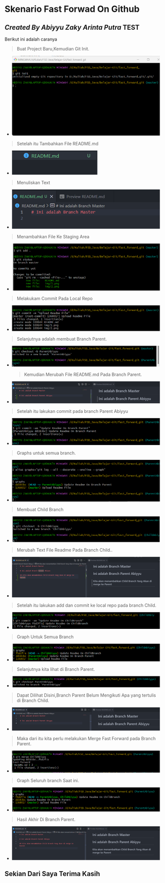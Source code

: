 # Skenario Fast Forwad On Github

## _Created By Abiyyu Zaky Arinta Putra_ TEST

Berikut ini adalah caranya

> Buat Project Baru,Kemudian Git Init.

- ![alt text](https://github.com/abiyyu12/Git_Tugas1/blob/master/img/1.png?raw=true)

> Setelah itu Tambahkan File README.md

- ![alt text](https://github.com/abiyyu12/Git_Tugas1/blob/master/img/2.png?raw=true)

> Menuliskan Text

- ![alt text](https://github.com/abiyyu12/Git_Tugas1/blob/master/img/2_copy.png?raw=true)

> Menambahkan File Ke Staging Area

- ![alt text](https://github.com/abiyyu12/Git_Tugas1/blob/master/img/3_cpy.png?raw=true)

> Melakukam Commit Pada Local Repo

- ![alt text](https://github.com/abiyyu12/Git_Tugas1/blob/master/img/4.png?raw=true)

> Selanjutnya adalah membuat Branch Parent.

- ![alt text](https://github.com/abiyyu12/Git_Tugas1/blob/master/img/5.png?raw=true)

  > Kemudian Merubah File README.md Pada Branch Parent.

- ![alt text](https://github.com/abiyyu12/Git_Tugas1/blob/master/img/6.png?raw=true)

> Setelah itu lakukan commit pada branch Parent Abiyyu

- ![alt text](https://github.com/abiyyu12/Git_Tugas1/blob/master/img/7.png?raw=true)

> Graphs untuk semua branch.

- ![alt text](https://github.com/abiyyu12/Git_Tugas1/blob/master/img/8.png?raw=true)

> Membuat Child Branch

- ![alt text](https://github.com/abiyyu12/Git_Tugas1/blob/master/img/9.png?raw=true)

> Merubah Text File Readme Pada Branch Child..

- ![alt text](https://github.com/abiyyu12/Git_Tugas1/blob/master/img/10.png?raw=true)

> Setelah itu lakukan add dan commit ke local repo pada branch Child.

- ![alt text](https://github.com/abiyyu12/Git_Tugas1/blob/master/img/11.png?raw=true)

> Graph Untuk Semua Branch

- ![alt text](https://github.com/abiyyu12/Git_Tugas1/blob/master/img/12.png?raw=true)

> Selanjutnya kita lihat di Branch Parent.

- ![alt text](https://github.com/abiyyu12/Git_Tugas1/blob/master/img/13.png?raw=true)

> Dapat Dilihat Disini,Branch Parent Belum Mengikuti Apa yang tertulis di Branch Child.

- ![alt text](https://github.com/abiyyu12/Git_Tugas1/blob/master/img/14.png?raw=true)

> Maka dari itu kita perlu melakukan Merge Fast Forward pada Branch Parent.

- ![alt text](https://github.com/abiyyu12/Git_Tugas1/blob/master/img/15.png?raw=true)

> Graph Seluruh branch Saat ini.

- ![alt text](https://github.com/abiyyu12/Git_Tugas1/blob/master/img/16.png?raw=true)

> Hasil Akhir Di Branch Parent.

- ![alt text](https://github.com/abiyyu12/Git_Tugas1/blob/master/img/17.png?raw=true)

## Sekian Dari Saya Terima Kasih
